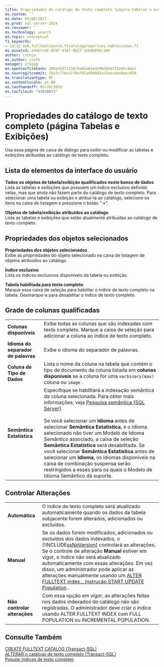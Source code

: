 ```yaml
---
title: Propriedades do catálogo de texto completo (página tabelas e exibições) | Microsoft Docs
ms.custom: ''
ms.date: 03/08/2017
ms.prod: sql-server-2014
ms.reviewer: ''
ms.technology: search
ms.topic: conceptual
f1_keywords:
- sql12.swb.fulltextsearch.ftcatalogproperties.tablesviews.f1
ms.assetid: 2d45fcd2-0f0f-4167-9027-316d6696c106
author: rothja
ms.author: jroth
manager: craigg
ms.openlocfilehash: 205ee5d7c316c9a81e82edc0b2b6d132ed5c0ae1
ms.sourcegitcommit: 18a7c77be31f9af92ad9d0d3ac5eecebe8eec959
ms.translationtype: MT
ms.contentlocale: pt-BR
ms.lasthandoff: 05/26/2020
ms.locfileid: "83858673"
---
```

# <a name="full-text-catalog-properties-tables-and-views-page"></a>Propriedades do catálogo de texto completo (página Tabelas e Exibições)
  Usa essa página de caixa de diálogo para exibir ou modificar as tabelas e exibições atribuídas ao catálogo de texto completo.  
  
## <a name="ui-element-list"></a>Lista de elementos da interface do usuário  
 **Todos os objetos de tabela/exibição qualificados neste banco de dados**  
 Lista as tabelas e exibições que possuem um índice exclusivo definido nelas, mas que ainda não fazem parte do catálogo de texto completo. Para selecionar uma tabela ou exibição e atribuí-la ao catálogo, selecione os itens na caixa de listagem e pressione o botão "->".  
  
 **Objetos de tabela/exibição atribuídos ao catálogo**  
 Lista as tabelas e exibições que estão atualmente atribuídas ao catálogo de texto completo.  
  
## <a name="selected-object-properties"></a>Propriedades dos objetos selecionados  
 **Propriedades dos objetos selecionados**  
 Exibe as propriedades do objeto selecionado na caixa de listagem de objetos atribuídos ao catálogo.  
  
 **Índice exclusivo**  
 Lista os índices exclusivos disponíveis da tabela ou exibição.  
  
 **Tabela habilitada para texto completo**  
 Marque essa caixa de seleção para habilitar o índice de texto completo na tabela. Desmarque-a para desabilitar o índice de texto completo.  
  
## <a name="eligible-columns-grid"></a>Grade de colunas qualificadas  
  
|||  
|-|-|  
|**Colunas disponíveis**|Exibe todas as colunas que são indexadas com texto completo. Marque a caixa de seleção para adicionar a coluna ao índice de texto completo.|  
|**Idioma do separador de palavras**|Exibe o idioma do separador de palavras.|  
|**Coluna de Tipo de Dados**|Lista o nome da coluna na tabela que contém o tipo de documento da coluna listada em **colunas disponíveis** se a coluna for uma `varbinary(max)` coluna ou `image` .|  
|**Semântica Estatística**|Especifique se habilitará a indexação semântica da coluna selecionada. Para obter mais informações, veja [Pesquisa semântica &#40;SQL Server&#41;](../relational-databases/search/semantic-search-sql-server.md).<br /><br /> Se você selecionar um **Idioma** antes de selecionar **Semântica Estatística**, e o idioma selecionado não tiver um Modelo de Idioma Semântico associado, a caixa de seleção **Semântica Estatística** será desabilitada. Se você selecionar **Semântica Estatística** antes de selecionar um **Idioma**, os idiomas disponíveis na caixa de combinação suspensa serão restringidos a esses para os quais o Modelo de Idioma Semântico dá suporte.|  
  
## <a name="track-changes"></a>Controlar Alterações  
  
|||  
|-|-|  
|**Automática**|O índice de texto completo será atualizado automaticamente quando os dados da tabela subjacente forem alterados, adicionados ou excluídos.|  
|**Manual**|Se os dados forem modificados, adicionados ou excluídos dos dados indexados, o [!INCLUDE[ssNoVersion](../includes/ssnoversion-md.md)] controlará as alterações. Se o controle de alteração **Manual** estiver em vigor, o índice não será atualizado automaticamente com essas alterações. Em vez disso, um administrador pode aplicar as alterações manualmente usando um [ALTER FULLTEXT index... Instrução START UPDATE Population](/sql/t-sql/statements/alter-fulltext-index-transact-sql) .|  
|**Não controlar alterações**|Com essa opção em vigor, as alterações feitas nos dados indexados do catálogo não são registradas. O administrador deve criar o índice usando ALTER FULLTEXT INDEX com FULL POPULATION ou INCREMENTAL POPULATION.|  
  
## <a name="see-also"></a>Consulte Também  
 [CREATE FULLTEXT CATALOG &#40;Transact-SQL&#41;](/sql/t-sql/statements/create-fulltext-catalog-transact-sql)   
 [ALTERAR o catálogo de texto completo &#40;Transact-SQL&#41;](/sql/t-sql/statements/alter-fulltext-catalog-transact-sql)   
 [Popular índices de texto completo](../relational-databases/indexes/indexes.md)  
  
  
